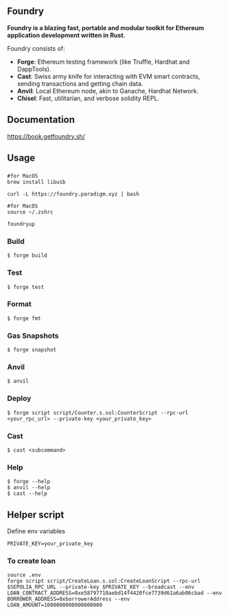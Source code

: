## Foundry

**Foundry is a blazing fast, portable and modular toolkit for Ethereum application development written in Rust.**

Foundry consists of:

-   **Forge**: Ethereum testing framework (like Truffle, Hardhat and DappTools).
-   **Cast**: Swiss army knife for interacting with EVM smart contracts, sending transactions and getting chain data.
-   **Anvil**: Local Ethereum node, akin to Ganache, Hardhat Network.
-   **Chisel**: Fast, utilitarian, and verbose solidity REPL.

## Documentation

https://book.getfoundry.sh/

## Usage

### 
```
#for MacOS
brew install libusb

curl -L https://foundry.paradigm.xyz | bash

#for MacOS
source ~/.zshrc 

foundryup
```
### Build

```shell
$ forge build
```

### Test

```shell
$ forge test
```

### Format

```shell
$ forge fmt
```

### Gas Snapshots

```shell
$ forge snapshot
```

### Anvil

```shell
$ anvil
```

### Deploy

```shell
$ forge script script/Counter.s.sol:CounterScript --rpc-url <your_rpc_url> --private-key <your_private_key>
```

### Cast

```shell
$ cast <subcommand>
```

### Help

```shell
$ forge --help
$ anvil --help
$ cast --help
```

## Helper script
Define env variables
```
PRIVATE_KEY=your_private_key
```
### To create loan
```
source .env
forge script script/CreateLoan.s.sol:CreateLoanScript --rpc-url $SEPOLIA_RPC_URL --private-key $PRIVATE_KEY --broadcast --env LOAN_CONTRACT_ADDRESS=0xe58797710aebd14f4420fce7739d61a6ab06cbad --env BORROWER_ADDRESS=0xborrowerAddress --env LOAN_AMOUNT=1000000000000000000
```

